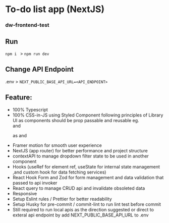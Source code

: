 # To-do list app (NextJS)
### dw-frontend-test

## Run
```npm i ``` >
``` npm run dev ```

## Change API Endpoint
.env > ```NEXT_PUBLIC_BASE_API_URL=<API_ENDPOINT>```

## Feature:
- 100% Typescript
- 100% CSS-in-JS using Styled Component following principles of Library UI as components should be prop passable and reusable eg. <div> and <p> as <Box> and <Text>
- Framer motion for smooth user experience 
- NextJS (app router) for better performance and project structure
- contextAPI to manage dropdown filter state to be used in another component
- Hooks (useRef for element ref, useState for internal state management ,and custom hook for data fetching services)
- React Hook Form and Zod for form management and data validation that passed to api invoker
- React query to manage CRUD api and invalidate obsoleted data
- Responsive
- Setup Eslint rules / Prettier for better readability
- Setup Husky for pre-commit / commit-lint to run lint test before commit
- Still required to run local apis as the direction suggested or direct to exteral api endpoint by add NEXT_PUBLIC_BASE_API_URL to .env
